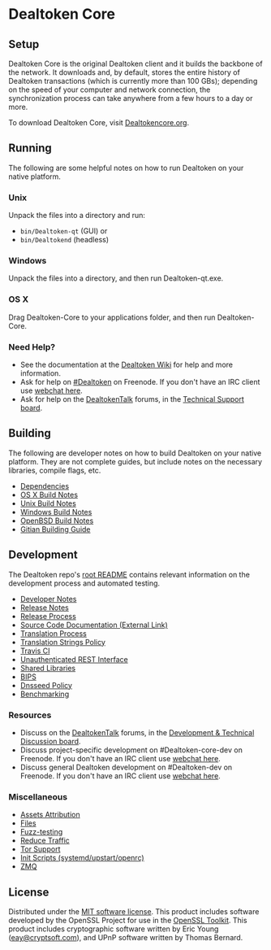 Dealtoken Core
=============

Setup
---------------------
Dealtoken Core is the original Dealtoken client and it builds the backbone of the network. It downloads and, by default, stores the entire history of Dealtoken transactions (which is currently more than 100 GBs); depending on the speed of your computer and network connection, the synchronization process can take anywhere from a few hours to a day or more.

To download Dealtoken Core, visit [Dealtokencore.org](https://Dealtokencore.org/en/releases/).

Running
---------------------
The following are some helpful notes on how to run Dealtoken on your native platform.

### Unix

Unpack the files into a directory and run:

- `bin/Dealtoken-qt` (GUI) or
- `bin/Dealtokend` (headless)

### Windows

Unpack the files into a directory, and then run Dealtoken-qt.exe.

### OS X

Drag Dealtoken-Core to your applications folder, and then run Dealtoken-Core.

### Need Help?

* See the documentation at the [Dealtoken Wiki](https://en.Dealtoken.it/wiki/Main_Page)
for help and more information.
* Ask for help on [#Dealtoken](http://webchat.freenode.net?channels=Dealtoken) on Freenode. If you don't have an IRC client use [webchat here](http://webchat.freenode.net?channels=Dealtoken).
* Ask for help on the [DealtokenTalk](https://Dealtokentalk.org/) forums, in the [Technical Support board](https://Dealtokentalk.org/index.php?board=4.0).

Building
---------------------
The following are developer notes on how to build Dealtoken on your native platform. They are not complete guides, but include notes on the necessary libraries, compile flags, etc.

- [Dependencies](dependencies.md)
- [OS X Build Notes](build-osx.md)
- [Unix Build Notes](build-unix.md)
- [Windows Build Notes](build-windows.md)
- [OpenBSD Build Notes](build-openbsd.md)
- [Gitian Building Guide](gitian-building.md)

Development
---------------------
The Dealtoken repo's [root README](/README.md) contains relevant information on the development process and automated testing.

- [Developer Notes](developer-notes.md)
- [Release Notes](release-notes.md)
- [Release Process](release-process.md)
- [Source Code Documentation (External Link)](https://dev.visucore.com/Dealtoken/doxygen/)
- [Translation Process](translation_process.md)
- [Translation Strings Policy](translation_strings_policy.md)
- [Travis CI](travis-ci.md)
- [Unauthenticated REST Interface](REST-interface.md)
- [Shared Libraries](shared-libraries.md)
- [BIPS](bips.md)
- [Dnsseed Policy](dnsseed-policy.md)
- [Benchmarking](benchmarking.md)

### Resources
* Discuss on the [DealtokenTalk](https://Dealtokentalk.org/) forums, in the [Development & Technical Discussion board](https://Dealtokentalk.org/index.php?board=6.0).
* Discuss project-specific development on #Dealtoken-core-dev on Freenode. If you don't have an IRC client use [webchat here](http://webchat.freenode.net/?channels=Dealtoken-core-dev).
* Discuss general Dealtoken development on #Dealtoken-dev on Freenode. If you don't have an IRC client use [webchat here](http://webchat.freenode.net/?channels=Dealtoken-dev).

### Miscellaneous
- [Assets Attribution](assets-attribution.md)
- [Files](files.md)
- [Fuzz-testing](fuzzing.md)
- [Reduce Traffic](reduce-traffic.md)
- [Tor Support](tor.md)
- [Init Scripts (systemd/upstart/openrc)](init.md)
- [ZMQ](zmq.md)

License
---------------------
Distributed under the [MIT software license](/COPYING).
This product includes software developed by the OpenSSL Project for use in the [OpenSSL Toolkit](https://www.openssl.org/). This product includes
cryptographic software written by Eric Young ([eay@cryptsoft.com](mailto:eay@cryptsoft.com)), and UPnP software written by Thomas Bernard.
